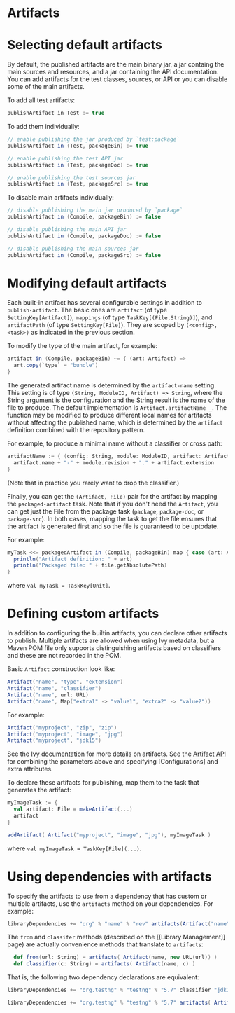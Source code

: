 [Ivy documentation]: http://ant.apache.org/ivy/history/2.2.0/ivyfile/dependency-artifact.html
[Artifact API]: http://harrah.github.com/xsbt/latest/api/sbt/Artifact$.html

# Artifacts


# Selecting default artifacts

By default, the published artifacts are the main binary jar, a jar containg the main sources and resources, and a jar containing the API documentation.  You can add artifacts for the test classes, sources, or API or you can disable some of the main artifacts.

To add all test artifacts:

```scala
publishArtifact in Test := true
```

To add them individually:

```scala
// enable publishing the jar produced by `test:package`
publishArtifact in (Test, packageBin) := true

// enable publishing the test API jar
publishArtifact in (Test, packageDoc) := true

// enable publishing the test sources jar
publishArtifact in (Test, packageSrc) := true
```

To disable main artifacts individually:

```scala
// disable publishing the main jar produced by `package`
publishArtifact in (Compile, packageBin) := false

// disable publishing the main API jar
publishArtifact in (Compile, packageDoc) := false

// disable publishing the main sources jar
publishArtifact in (Compile, packageSrc) := false
```


# Modifying default artifacts

Each built-in artifact has several configurable settings in addition to `publish-artifact`.
The basic ones are `artifact` (of type `SettingKey[Artifact]`), `mappings` (of type `TaskKey[(File,String)]`), and `artifactPath` (of type `SettingKey[File]`).
They are scoped by `(<config>, <task>)` as indicated in the previous section.

To modify the type of the main artifact, for example:

```scala
artifact in (Compile, packageBin) ~= { (art: Artifact) =>
  art.copy(`type` = "bundle")
}
```

The generated artifact name is determined by the `artifact-name` setting.  This setting is of type `(String, ModuleID, Artifact) => String`, where the String argument is the configuration and the String result is the name of the file to produce.  The default implementation is `Artifact.artifactName _`.  The function may be modified to produce different local names for artifacts without affecting the published name, which is determined by the `artifact` definition combined with the repository pattern.

For example, to produce a minimal name without a classifier or cross path:

```scala
artifactName := { (config: String, module: ModuleID, artifact: Artifact) =>
  artifact.name + "-" + module.revision + "." + artifact.extension
}
```

(Note that in practice you rarely want to drop the classifier.)

Finally, you can get the `(Artifact, File)` pair for the artifact by mapping the `packaged-artifact` task.  Note that if you don't need the `Artifact`, you can get just the File from the package task (`package`, `package-doc`, or `package-src`).  In both cases, mapping the task to get the file ensures that the artifact is generated first and so the file is guaranteed to be uptodate.

For example:

```scala
myTask <<= packagedArtifact in (Compile, packageBin) map { case (art: Artifact, file: File) =>
  println("Artifact definition: " + art)
  println("Packaged file: " + file.getAbsolutePath)
}
```

where `val myTask = TaskKey[Unit]`.


# Defining custom artifacts

In addition to configuring the builtin artifacts, you can declare other artifacts to publish.  Multiple artifacts are allowed when using Ivy metadata, but a Maven POM file only supports distinguishing artifacts based on classifiers and these are not recorded in the POM.

Basic `Artifact` construction look like:

```scala
Artifact("name", "type", "extension")
Artifact("name", "classifier")
Artifact("name", url: URL)
Artifact("name", Map("extra1" -> "value1", "extra2" -> "value2"))
```

For example:

```scala
Artifact("myproject", "zip", "zip")
Artifact("myproject", "image", "jpg")
Artifact("myproject", "jdk15")
```

See the [Ivy documentation] for more details on artifacts.  See the [Artifact API] for combining the parameters above and specifying [Configurations] and extra attributes.

To declare these artifacts for publishing, map them to the task that generates the artifact:

```scala
myImageTask := {
  val artifact: File = makeArtifact(...)
  artifact
}

addArtifact( Artifact("myproject", "image", "jpg"), myImageTask )
```

where `val myImageTask = TaskKey[File](...)`.


# Using dependencies with artifacts

To specify the artifacts to use from a dependency that has custom or multiple artifacts, use the `artifacts` method on your dependencies.  For example:

```scala
libraryDependencies += "org" % "name" % "rev" artifacts(Artifact("name", "type", "ext"))
```

The `from` and `classifer` methods (described on the [[Library Management]] page) are actually convenience methods that translate to `artifacts`:

```scala
  def from(url: String) = artifacts( Artifact(name, new URL(url)) )
  def classifier(c: String) = artifacts( Artifact(name, c) )
```

That is, the following two dependency declarations are equivalent:

```scala
libraryDependencies += "org.testng" % "testng" % "5.7" classifier "jdk15"

libraryDependencies += "org.testng" % "testng" % "5.7" artifacts( Artifact("testng", "jdk15") )
```